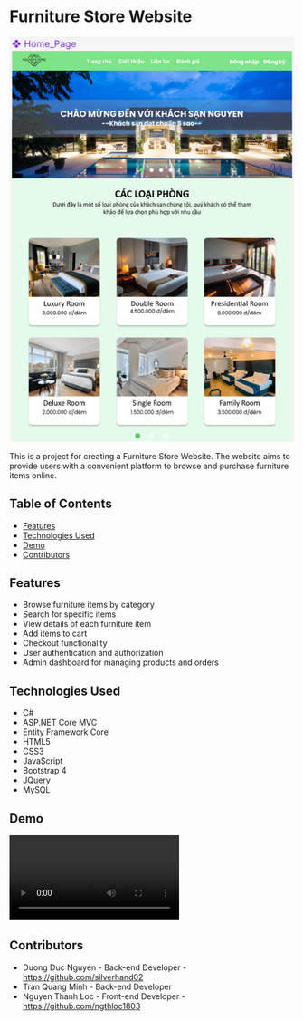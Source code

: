 # Furniture Store Website

![Furniture Store Website](readme-images/Description.png)

This is a project for creating a Furniture Store Website. The website aims to provide users with a convenient platform to browse and purchase furniture items online.

## Table of Contents
- [Features](#features)
- [Technologies Used](#technologies-used)
- [Demo](#demo)
- [Contributors](#contributors)

## Features
- Browse furniture items by category
- Search for specific items
- View details of each furniture item
- Add items to cart
- Checkout functionality
- User authentication and authorization
- Admin dashboard for managing products and orders

## Technologies Used
- C#
- ASP.NET Core MVC
- Entity Framework Core
- HTML5
- CSS3
- JavaScript
- Bootstrap 4
- JQuery
- MySQL
## Demo
![Demo](52000579_DuongDucNguyen.mp4)

## Contributors
- Duong Duc Nguyen - Back-end Developer - https://github.com/silverhand02
- Tran Quang Minh - Back-end Developer
- Nguyen Thanh Loc - Front-end Developer - https://github.com/ngthloc1803



